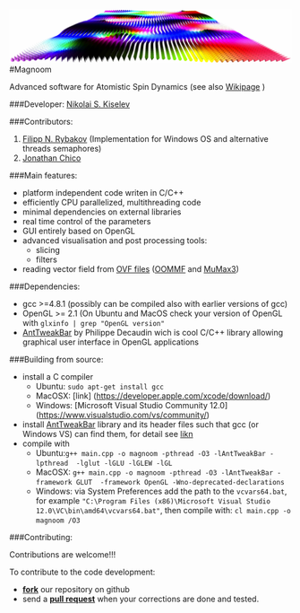 ![Alt text](https://github.com/n-s-kiselev/magnoom/blob/master/MagnoomWiki/TitleImage.png)
#Magnoom

Advanced software for Atomistic Spin Dynamics (see also [Wikipage](https://github.com/n-s-kiselev/magnoom/wiki) )

###Developer:
  [Nikolai S. Kiselev](http://www.fz-juelich.de/SharedDocs/Personen/PGI/PGI-1/EN/Kiselev_N.html?nn=758466) 

###Contributors:
  1. [Filipp N. Rybakov](http://www.hopfion.com) (Implementation for Windows OS and alternative threads semaphores)
  2. [Jonathan Chico](http://www.fz-juelich.de/SharedDocs/Personen/PGI/PGI-1/EN/Chico_J.html?nn=758466)

###Main features:
  * platform independent code writen in C/C++
  * efficiently CPU parallelized, multithreading code
  * minimal dependencies on external libraries
  * real time control of the parameters
  * GUI entirely based on OpenGL 
  * advanced visualisation and post processing tools:
    - slicing 
    - filters
  * reading vector field from [OVF files](http://math.nist.gov/oommf/doc/userguide11b2/userguide/vectorfieldformat.html) ([OOMMF](http://math.nist.gov/oommf/) and [MuMax3](http://mumax.github.io/))  
  


###Dependencies:
  * gcc >=4.8.1 (possibly can be compiled also with earlier versions of gcc)
  * OpenGL >= 2.1 (On Ubuntu and MacOS check your version of OpenGL with `glxinfo | grep "OpenGL version"`
  * [AntTweakBar](http://anttweakbar.sourceforge.net/) by Philippe Decaudin wich is cool C/C++ library allowing graphical user interface in OpenGL applications 

###Building from source:
  * install a C compiler
    - Ubuntu: `sudo apt-get install gcc`
    - MacOSX: [link] (https://developer.apple.com/xcode/download/)
    - Windows: [Microsoft Visual Studio Community 12.0] (https://www.visualstudio.com/vs/community/)
  * install [AntTweakBar](http://anttweakbar.sourceforge.net/) library and its header files such that gcc (or Windows VS) can find them, for detail see [likn](http://anttweakbar.sourceforge.net/doc/tools:anttweakbar:download#contact)
  * compile with 
    - Ubuntu:`g++ main.cpp -o magnoom -pthread -O3 -lAntTweakBar -lpthread  -lglut -lGLU -lGLEW -lGL`
    - MacOSX: `g++ main.cpp -o magnoom -pthread -O3 -lAntTweakBar -framework GLUT  -framework OpenGL -Wno-deprecated-declarations`
    - Windows: via System Preferences add the path to the `vcvars64.bat`, for example `"C:\Program Files (x86)\Microsoft Visual Studio 12.0\VC\bin\amd64\vcvars64.bat"`, then compile with: `cl main.cpp -o magnoom /O3`
    
###Contributing:

Contributions are welcome!!! 

To contribute to the code development:
  - [__fork__](https://help.github.com/articles/fork-a-repo/) our repository on github
  - send a [__pull request__](https://help.github.com/articles/about-pull-requests/) when your corrections are done and tested.
